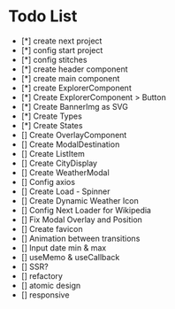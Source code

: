 # Todo List

- [*] create next project
- [*] config start project
- [*] config stitches
- [*] create header component
- [*] create main component
- [*] create ExplorerComponent
- [*] Create ExplorerComponent > Button
- [*] Create BannerImg as SVG
- [*] Create Types
- [*] Create States
- [] Create OverlayComponent
- [] Create ModalDestination
- [] Create ListItem
- [] Create CityDisplay
- [] Create WeatherModal
- [] Config axios
- [] Create Load - Spinner
- [] Create Dynamic Weather Icon
- [] Config Next Loader for Wikipedia
- [] Fix Modal Overlay and Position
- [] Create favicon
- [] Animation between transitions
- [] Input date min & max
- [] useMemo & useCallback
- [] SSR?
- [] refactory
- [] atomic design
- [] responsive
